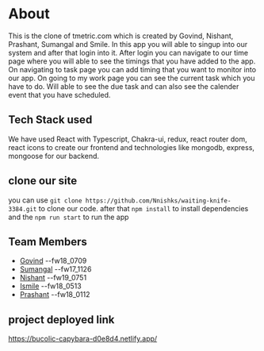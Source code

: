# About
This is the clone of tmetric.com which is created by Govind, Nishant, Prashant, Sumangal and Smile. In this app you will able to singup into our system and after that  login into it. After login you can navigate to our time page where you will able to see the timings that you have added to the app. On navigating to task page you can add timing that you want to monitor into our app. On going to my work page you can see the current task which you have to do. Will able to see the due task and can also see the calender event that you have scheduled. 

## Tech Stack used
We have used React with Typescript, Chakra-ui, redux, react router dom, react icons to create our frontend and technologies like mongodb, express, mongoose for our backend.

## clone our site
you can use `git clone https://github.com/Nnishks/waiting-knife-3384.git` to clone our code.
after that `npm install` to install dependencies 
and the `npm run start` to run the app

## Team Members
- [Govind](https://github.com/singh-govind) --fw18_0709
- [Sumangal](https://github.com/sumangaldey8972) --fw17_1126
- [Nishant](https://github.com/Nnishks) --fw19_0751
- [Ismile](https://github.com/skismile) --fw18_0513
- [Prashant](https://github.com/prashant3216) --fw18_0112

## project deployed link
https://bucolic-capybara-d0e8d4.netlify.app/
